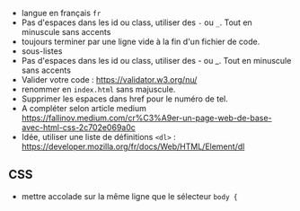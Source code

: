 * langue en français `fr`
*  Pas d'espaces dans les id ou class, utiliser des `-` ou  `_`. Tout en minuscule sans accents
* toujours terminer par une ligne vide à la fin d'un fichier de code.
* sous-listes
* Pas d'espaces dans les id ou class, utiliser des - ou _. Tout en minuscule sans accents
* Valider votre code : https://validator.w3.org/nu/
* renommer en `index.html` sans majuscule.
* Supprimer les espaces dans href pour le numéro de tel.
* A compléter selon article medium https://fallinov.medium.com/cr%C3%A9er-un-page-web-de-base-avec-html-css-2c702e069a0c
* Idée, utiliser une liste de définitions `<dl>` : https://developer.mozilla.org/fr/docs/Web/HTML/Element/dl

## CSS
* mettre accolade sur la même ligne que le sélecteur `body {`
